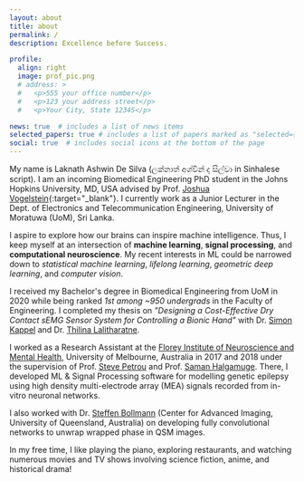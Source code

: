 ```yaml
---
layout: about
title: about
permalink: /
description: Excellence before Success.

profile:
  align: right
  image: prof_pic.png
  # address: >
  #   <p>555 your office number</p>
  #   <p>123 your address street</p>
  #   <p>Your City, State 12345</p>

news: true  # includes a list of news items
selected_papers: true # includes a list of papers marked as "selected={true}"
social: true  # includes social icons at the bottom of the page
---
```

My name is Laknath Ashwin De Silva (ලක්නාත් අශ්වි​න් ද සිල්වා in Sinhalese script). I am an incoming Biomedical Engineering PhD student in the Johns Hopkins University, MD, USA advised by Prof. [Joshua Vogelstein](https://neurodata.io/){:target="\_blank"}. I currently work as a Junior Lecturer in the Dept. of Electronics and Telecommunication Engineering, University of Moratuwa (UoM), Sri Lanka.

I aspire to explore how our brains can inspire machine intelligence. Thus, I keep myself at an intersection of **machine learning**, **signal processing**, and **computational neuroscience**. My recent interests in ML could be narrowed down to *statistical machine learning*, *lifelong learning*, *geometric deep learning*, and *computer vision*.

I received my Bachelor's degree in Biomedical Engineering from UoM in 2020 while being ranked *1st among ~950 undergrads* in the Faculty of Engineering. I completed my thesis on *"Designing a Cost-Effective Dry Contact sEMG Sensor System for Controlling a Bionic Hand"* with Dr. [Simon Kappel](https://scholar.google.com/citations?user=HTFY3fsAAAAJ&hl=en) and Dr. [Thilina Lalitharatne](https://scholar.google.com/citations?user=0NvOK1kAAAAJ&hl=en).

I worked as a Research Assistant at the [Florey Institute of Neuroscience and Mental Health](https://florey.edu.au/), University of Melbourne, Australia in 2017 and 2018 under the supervision of Prof. [Steve Petrou](https://www.florey.edu.au/science-research/scientist-directory/professor-steven-petrou) and Prof. [Saman Halgamuge](https://scholar.google.com.au/citations?user=9cafqywAAAAJ&hl=en). There, I developed ML & Signal Processing software for modelling genetic epilepsy using high density multi-electrode array (MEA) signals recorded from in-vitro neuronal networks.

I also worked with Dr. [Steffen Bollmann](https://scholar.google.com/citations?user=HmXlj24AAAAJ&hl=en) (Center for Advanced Imaging, University of Queensland, Australia) on developing fully convolutional networks to unwrap wrapped phase in QSM images.  

In my free time, I like playing the piano, exploring restaurants, and watching numerous movies and TV shows involving science fiction, anime, and historical drama!

<!-- my twitter feed -->
<!-- {% twitter https://twitter.com/AshwindeSilva1 maxwidth=500 limit=3 %} -->
